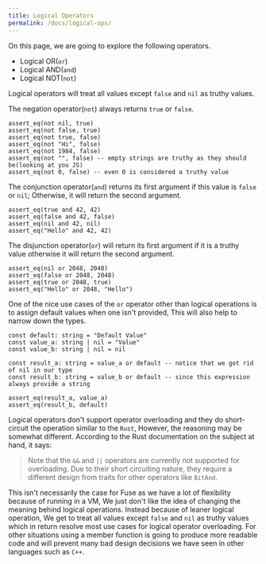 ```yaml
---
title: Logical Operators
permalink: /docs/logical-ops/
---
```


On this page, we are going to explore the following operators.

  - Logical OR(`or`)
  - Logical AND(`and`)
  - Logical NOT(`not`)

Logical operators will treat all values except `false` and `nil` as truthy values.

The negation operator(`not`) always returns `true` or `false`.

```fuse
assert_eq(not nil, true)
assert_eq(not false, true)
assert_eq(not true, false)
assert_eq(not "Hi", false)
assert_eq(not 1984, false)
assert_eq(not "", false) -- empty strings are truthy as they should be(looking at you JS)
assert_eq(not 0, false) -- even 0 is considered a truthy value
```

The conjunction operator(`and`) returns its first argument if this value is `false` or `nil`; Otherwise, it will return the second argument.

```fuse
assert_eq(true and 42, 42)
assert_eq(false and 42, false)
assert_eq(nil and 42, nil)
assert_eq("Hello" and 42, 42)
```

The disjunction operator(`or`) will return its first argument if it is a truthy value otherwise it will return the second argument.

```fuse
assert_eq(nil or 2048, 2048)
assert_eq(false or 2048, 2048)
assert_eq(true or 2048, true)
assert_eq("Hello" or 2048, "Hello")
```
One of the nice use cases of the `or` operator other than logical operations is to assign default values when one isn't provided, This will also help to narrow down the types.

```fuse
const default: string = "Default Value"
const value_a: string | nil = "Value"
const value_b: string | nil = nil

const result_a: string = value_a or default -- notice that we got rid of nil in our type
const result_b: string = value_b or default -- since this expression always provide a string

assert_eq(result_a, value_a)
assert_eq(result_b, default)
```

Logical operators don't support operator overloading and they do short-circuit the operation similar to the `Rust`, However, the reasoning may be somewhat different. According to the Rust documentation on the subject at hand, it says:

> Note that the `&&` and `||` operators are currently not supported for overloading. Due to their short circuiting nature, they require a different design from traits for other operators like `BitAnd`.

This isn't necessarily the case for Fuse as we have a lot of flexibility because of running in a VM, We just don't like the idea of changing the meaning behind logical operations.
Instead because of leaner logical operation, We get to treat all values except `false` and `nil` as truthy values which in return resolve most use cases for logical operator overloading. For other situations using a member function is going to produce more readable code and will prevent many bad design decisions we have seen in other languages such as `C++`.
